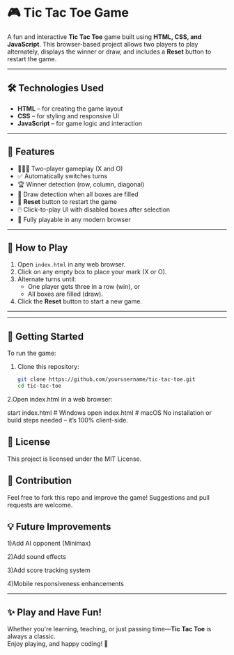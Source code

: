 
# 🎮 Tic Tac Toe Game

A fun and interactive **Tic Tac Toe** game built using **HTML, CSS, and JavaScript**. This browser-based project allows two players to play alternately, displays the winner or draw, and includes a **Reset** button to restart the game.

---

## 🛠️ Technologies Used

- **HTML** – for creating the game layout
- **CSS** – for styling and responsive UI
- **JavaScript** – for game logic and interaction

---

## 🚀 Features

- 🧑‍🤝‍🧑 Two-player gameplay (X and O)
- ✅ Automatically switches turns
- 🏆 Winner detection (row, column, diagonal)
- 🤝 Draw detection when all boxes are filled
- 🔁 **Reset** button to restart the game
- 🖱️ Click-to-play UI with disabled boxes after selection
- 📱 Fully playable in any modern browser

---

## 🔧 How to Play

1. Open `index.html` in any web browser.
2. Click on any empty box to place your mark (X or O).
3. Alternate turns until:
   - One player gets three in a row (win), or
   - All boxes are filled (draw).
4. Click the **Reset** button to start a new game.

---


---

## 🏁 Getting Started

To run the game:

1. Clone this repository:
   ```bash
   git clone https://github.com/yourusername/tic-tac-toe.git
   cd tic-tac-toe

2.Open index.html in a web browser:

start index.html    # Windows
open index.html     # macOS
No installation or build steps needed – it’s 100% client-side.

## 📜 License
This project is licensed under the MIT License.

## 🙌 Contribution
Feel free to fork this repo and improve the game! Suggestions and pull requests are welcome.

## 💡 Future Improvements
1)Add AI opponent (Minimax)

2)Add sound effects

3)Add score tracking system

4)Mobile responsiveness enhancements

---

## ✨ Play and Have Fun!

Whether you're learning, teaching, or just passing time—**Tic Tac Toe** is always a classic.  
Enjoy playing, and happy coding! 🎉

